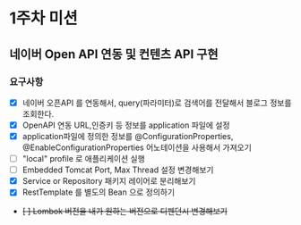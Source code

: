 # 1주차 미션
## 네이버 Open API 연동 및 컨텐츠 API 구현
### 요구사항
* [x] 네이버 오픈API 를 연동해서, query(파라미터)로 검색어를 전달해서 블로그 정보를 조회한다.
* [x] OpenAPI 연동 URL,인증키 등 정보를 application 파일에 설정
* [x] application파일에 정의한 정보를 @ConfigurationProperties, @EnableConfigurationProperties 어노테이션을 사용해서 가져오기 
* [ ] "local" profile 로 애플리케이션 실행
* [ ] Embedded Tomcat Port, Max Thread 설정 변경해보기
* [x] Service or Repository 패키지 레이어로 분리해보기
* [x] RestTemplate 를 별도의 Bean 으로 정의하기
* ~~[ ] Lombok 버전을 내가 원하는 버전으로 디펜던시 변경해보기~~
